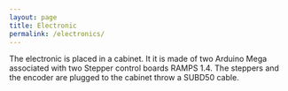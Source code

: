 ```yaml
---
layout: page
title: Electronic
permalink: /electronics/
---
```


The electronic is placed in a cabinet. It it is made of two Arduino Mega associated with two Stepper control boards RAMPS 1.4.
The steppers and the encoder are plugged to the cabinet throw a SUBD50 cable.